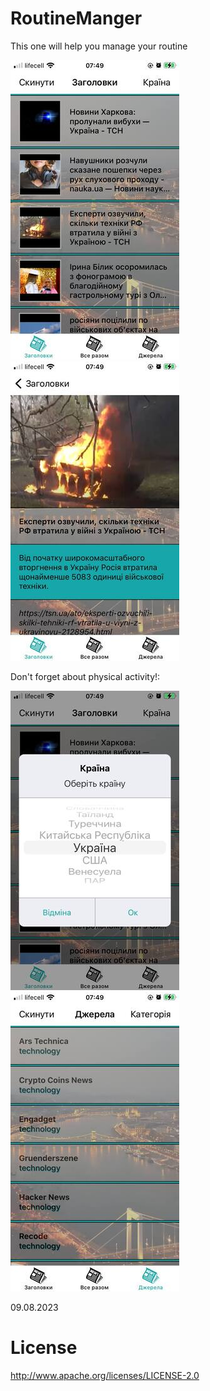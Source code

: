 # RoutineManger

This one will help you manage your routine

![alt text](https://github.com/Icar05/EventApplication/blob/main/Main.jpg)  ![alt text](https://github.com/Icar05/EventApplication/blob/main/Detail.jpg)


Don't forget about physical activity!:

![alt text](https://github.com/Icar05/EventApplication/blob/main/Dialog.jpg) ![alt text](https://github.com/Icar05/EventApplication/blob/main/Sources.jpg) 

09.08.2023

# License

http://www.apache.org/licenses/LICENSE-2.0
